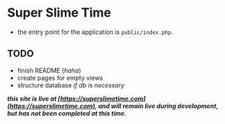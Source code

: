 # Super Slime Time

 - the entry point for the application is `public/index.php`.

 ## TODO

 - finish README (*haha*)
 - create pages for empty views
 - structure database *if db is necessary*

***this site is live at [https://superslimetime.com](https://superslimetime.com), and will remain live during development, but has not been completed at this time.***
